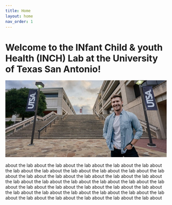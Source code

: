 ```yaml
---
title: Home
layout: home
nav_order: 1
---
```


# Welcome to the INfant Child & youth Health (INCH) Lab at the University of Texas San Antonio!

![Campus](https://raw.githubusercontent.com/inchlab-utsa/inchlab-utsa.github.io/main/imgs/cover.jpg "Denver Brown")

about the lab about the lab about the lab about the lab about the lab about the lab about the lab about the lab about the lab about the lab about the lab about the lab about the lab about the lab about the lab about the lab about the lab about the lab about the lab about the lab about the lab about the lab about the lab about the lab about the lab about the lab about the lab about the lab about the lab about the lab about the lab about the lab about the lab about the lab about the lab about the lab about the lab about the lab about


